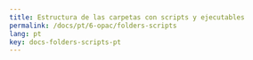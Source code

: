 ```yaml
---
title: Estructura de las carpetas con scripts y ejecutables
permalink: /docs/pt/6-opac/folders-scripts
lang: pt
key: docs-folders-scripts-pt
---
```

